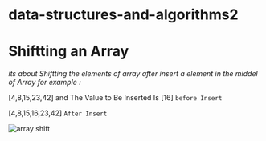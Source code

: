 # data-structures-and-algorithms2
# Shiftting an Array
*its about Shiftting the elements of array after insert a element in the middel of Array for example :*

[4,8,15,23,42] and The Value to Be Inserted Is [16] `before Insert`

[4,8,15,16,23,42] `After Insert`

![array shift](https://user-images.githubusercontent.com/75991604/156235102-5d4fc9fb-8f74-49da-bc7b-3de4730fb462.png)
